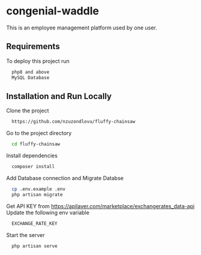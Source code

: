 
# congenial-waddle

This is an employee management platform used by one user.

## Requirements

To deploy this project run

```bash
  php8 and above
  MySQL Database
```

## Installation and Run Locally

Clone the project

```bash
  https://github.com/nzuzondlovu/fluffy-chainsaw
```

Go to the project directory

```bash
  cd fluffy-chainsaw
```

Install dependencies

```bash
  composer install
```

Add Database connection and Migrate Databse

```bash
  cp .env.example .env
  php artisan migrate
```

Get API KEY from https://apilayer.com/marketplace/exchangerates_data-api
Update the following env variable
```bash
  EXCHANGE_RATE_KEY
```

Start the server

```bash
  php artisan serve
```

